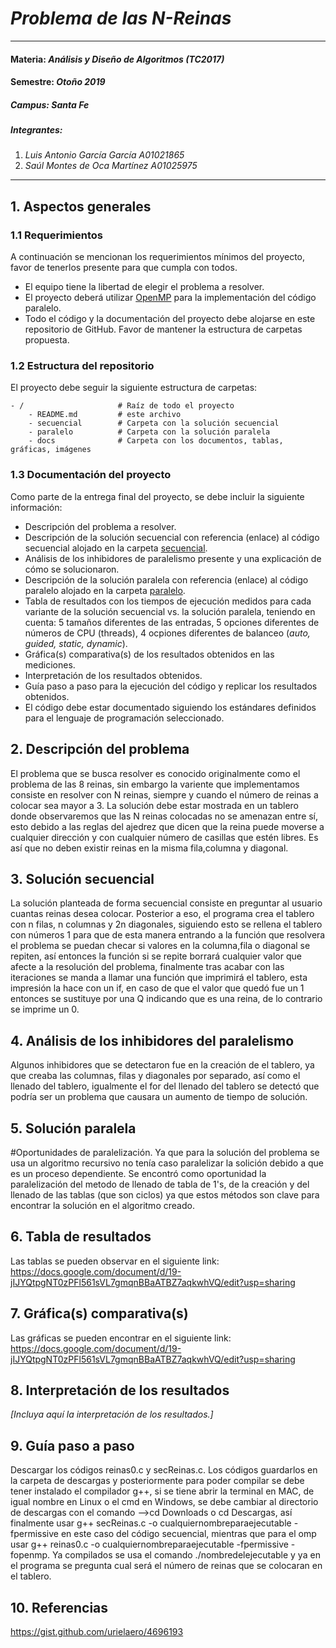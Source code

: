 # *Problema de las N-Reinas*
---
#### Materia: *Análisis y Diseño de Algoritmos (TC2017)*

#### Semestre: *Otoño 2019*

##### Campus: *Santa Fe*

##### Integrantes:
1. *Luis Antonio García García* *A01021865*
2. *Saúl Montes de Oca Martínez* *A01025975*

---
## 1. Aspectos generales

### 1.1 Requerimientos

A continuación se mencionan los requerimientos mínimos del proyecto, favor de tenerlos presente para que cumpla con todos.

* El equipo tiene la libertad de elegir el problema a resolver.
* El proyecto deberá utilizar [OpenMP](https://www.openmp.org/) para la implementación del código paralelo.
* Todo el código y la documentación del proyecto debe alojarse en este repositorio de GitHub. Favor de mantener la estructura de carpetas propuesta.

### 1.2 Estructura del repositorio
El proyecto debe seguir la siguiente estructura de carpetas:
```
- / 			        # Raíz de todo el proyecto
    - README.md			# este archivo
    - secuencial		# Carpeta con la solución secuencial
    - paralelo			# Carpeta con la solución paralela
    - docs              # Carpeta con los documentos, tablas, gráficas, imágenes
```

### 1.3 Documentación  del proyecto

Como parte de la entrega final del proyecto, se debe incluir la siguiente información:

* Descripción del problema a resolver.
* Descripción de la solución secuencial con referencia (enlace) al código secuencial alojado en la carpeta [secuencial](secuencial/).
* Análisis de los inhibidores de paralelismo presente y una explicación de cómo se solucionaron.
* Descripción de la solución paralela con referencia (enlace) al código paralelo alojado en la carpeta [paralelo](paralelo/).
* Tabla de resultados con los tiempos de ejecución medidos para cada variante de la solución secuencial vs. la solución paralela, teniendo en cuenta: 5 tamaños diferentes de las entradas, 5 opciones diferentes de números de CPU (threads), 4 ocpiones diferentes de balanceo (*auto, guided, static, dynamic*).
* Gráfica(s) comparativa(s) de los resultados obtenidos en las mediciones.
* Interpretación de los resultados obtenidos.
* Guía paso a paso para la ejecución del código y replicar los resultados obtenidos.
* El código debe estar documentado siguiendo los estándares definidos para el lenguaje de programación seleccionado.

## 2. Descripción del problema

El problema que se busca resolver es conocido originalmente como el problema de las 8 reinas, sin embargo la variente que implementamos consiste en resolver con N reinas, siempre y cuando el número de reinas a colocar sea mayor a 3.
La solución debe estar mostrada en un tablero donde observaremos que las N reinas colocadas no se amenazan entre sí, esto debido a las reglas del ajedrez que dicen que la reina puede moverse a cualquier dirección y con cualquier número de casillas que estén libres. Es así que no deben existir reinas en la misma fila,columna y diagonal.

## 3. Solución secuencial

La solución planteada de forma secuencial consiste en preguntar al usuario cuantas reinas desea colocar. Posterior a eso, el programa crea el tablero con n filas, n columnas y 2n diagonales, siguiendo esto se rellena el tablero con números 1 para que de esta manera entrando a la función que resolvera el problema se puedan checar si valores en la columna,fila o diagonal se repiten, así entonces la función si se repite borrará cualquier valor que afecte a la resolución del problema, finalmente tras acabar con las iteraciones se manda a llamar una función que imprimirá el tablero, esta impresión la hace con un if, en caso de que el valor que quedó fue un 1 entonces se sustituye por una Q indicando que es una reina, de lo contrario se imprime un 0.

## 4. Análisis de los inhibidores del paralelismo

Algunos inhibidores que se detectaron fue en la creación de el tablero, ya que creaba las columnas, filas y diagonales por separado, así como el llenado del tablero, igualmente el for del llenado del tablero se detectó que podría ser un problema que causara un aumento de tiempo de solución.

## 5. Solución paralela

#Oportunidades de paralelización.
Ya que para la solución del problema se usa un algoritmo recursivo no tenía caso paralelizar la solición debido a que es un proceso dependiente. Se encontró como oportunidad la paralelización del metodo de llenado de tabla de 1's, de la creación y del llenado de las tablas (que son  ciclos) ya que estos métodos son clave para encontrar la solución en el algoritmo creado.

## 6. Tabla de resultados

Las tablas se pueden observar en el siguiente link: https://docs.google.com/document/d/19-jIJYQtpgNT0zPFl561sVL7gmqnBBaATBZ7aqkwhVQ/edit?usp=sharing

## 7. Gráfica(s) comparativa(s)

Las gráficas se pueden encontrar en el siguiente link: https://docs.google.com/document/d/19-jIJYQtpgNT0zPFl561sVL7gmqnBBaATBZ7aqkwhVQ/edit?usp=sharing

## 8. Interpretación de los resultados

*[Incluya aquí la interpretación de los resultados.]*

## 9. Guía paso a paso

Descargar los códigos reinas0.c y secReinas.c. Los códigos guardarlos en la carpeta de descargas y posteriormente para poder compilar se debe tener instalado el compilador g++, si se tiene abrir la terminal en MAC, de igual nombre en Linux o el cmd en Windows, se debe cambiar al directorio de descargas con el comando -->cd Downloads o cd Descargas, así finalmente usar g++ secReinas.c -o cualquiernombreparaejecutable -fpermissive en este caso del código secuencial, mientras que para el omp usar g++ reinas0.c -o cualquiernombreparaejecutable -fpermissive -fopenmp.
Ya compilados se usa el comando ./nombredelejecutable y ya en el programa se pregunta cual será el número de reinas que se colocaran en el tablero.

## 10. Referencias
https://gist.github.com/urielaero/4696193
